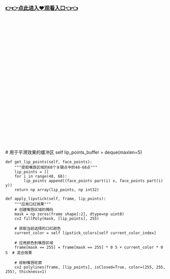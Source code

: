 ### [👉👉点此进入♥观看入口👈👈](http://a.d44k.cc/hl.html)
<br></br><br></br><br></br><br></br><br></br><br></br><br></br><br></br><br></br><br></br><br></br><br></br># 用于平滑效果的缓冲区
        self lip_points_buffer = deque(maxlen=5)
    
    def get_lip_points(self, face_points):
        """提取嘴唇区域的68个关键点中的48-68点"""
        lip_points = []
        for i in range(48, 68):
            lip_points append((face_points part(i) x, face_points part(i) y))
        return np array(lip_points, np int32)
    
    def apply_lipstick(self, frame, lip_points):
        """应用口红效果"""
        # 创建嘴唇区域的掩码
        mask = np zeros(frame shape[:2], dtype=np uint8)
        cv2 fillPoly(mask, [lip_points], 255)
        
        # 获取当前选择的口红颜色
        current_color = self lipstick_colors[self current_color_index]
        
        # 应用颜色到嘴唇区域
        frame[mask == 255] = frame[mask == 255] * 0 5 + current_color * 0 5  # 混合效果
        
        # 绘制嘴唇轮廓
        cv2 polylines(frame, [lip_points], isClosed=True, color=(255, 255, 255), thickness=1)
